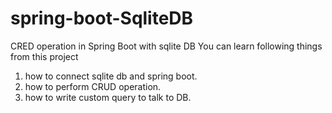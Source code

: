 # spring-boot-SqliteDB
CRED operation in Spring Boot with sqlite DB
You can learn following things from this project
 1. how to connect sqlite db and spring boot.
 2. how to perform CRUD operation.
 3. how to write custom query to talk to DB.
